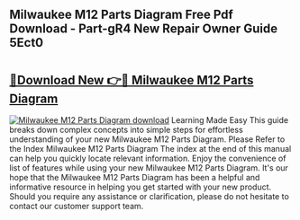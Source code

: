 ## Milwaukee M12 Parts Diagram Free Pdf Download - Part-gR4 New Repair Owner Guide 5Ect0

# <h2><a href="http://dfnyu0.blite.top/?on=Milwaukee+M12+Parts+Diagram">🔗Download New 👉🔴 Milwaukee M12 Parts Diagram</a></h2>

[![Milwaukee M12 Parts Diagram download](https://i.imgur.com/lujVjoI.png)](http://dfnyu0.blite.top/?on=Milwaukee+M12+Parts+Diagram)
Learning Made Easy This guide breaks down complex concepts into simple steps for effortless understanding of your new Milwaukee M12 Parts Diagram. Please Refer to the Index Milwaukee M12 Parts Diagram The index at the end of this manual can help you quickly locate relevant information. Enjoy the convenience of list of features while using your new Milwaukee M12 Parts Diagram. It's our hope that the Milwaukee M12 Parts Diagram has been a helpful and informative resource in helping you get started with your new product. Should you require any assistance or clarification, please do not hesitate to contact our customer support team.
